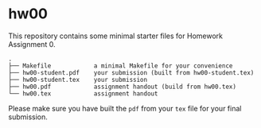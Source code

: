 # hw00

This repository contains some minimal starter files for Homework Assignment 0.

```
.
├── Makefile            a minimal Makefile for your convenience
├── hw00-student.pdf    your submission (built from hw00-student.tex)
├── hw00-student.tex    your submission
├── hw00.pdf            assignment handout (build from hw00.tex)
└── hw00.tex            assignment handout
```

Please make sure you have built the `pdf` from your `tex` file for your final submission.
